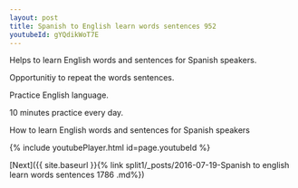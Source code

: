 ```yaml
---
layout: post
title: Spanish to English learn words sentences 952 
youtubeId: gYQdikWoT7E
---
```

 
 
Helps to learn English words and sentences for Spanish speakers.

Opportunitiy to repeat the words sentences. 

Practice English language. 
 
10 minutes practice every day. 
 
How to learn English words and sentences for Spanish speakers 
 
{% include youtubePlayer.html id=page.youtubeId %}
 
 
[Next]({{ site.baseurl }}{% link  split1/_posts/2016-07-19-Spanish to english learn words sentences 1786 .md%})
 

